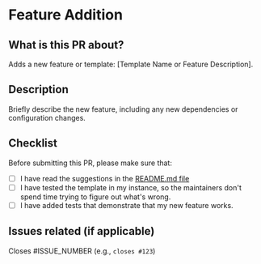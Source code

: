 # Feature Addition

## What is this PR about?

Adds a new feature or template: [Template Name or Feature Description].

## Description

Briefly describe the new feature, including any new dependencies or configuration changes.

## Checklist

Before submitting this PR, please make sure that:

- [ ] I have read the suggestions in the [README.md file](https://github.com/Dokploy/templates?tab=readme-ov-file#general-suggestions-when-creating-a-template)
- [ ] I have tested the template in my instance, so the maintainers don't spend time trying to figure out what's wrong.
- [ ] I have added tests that demonstrate that my new feature works.

## Issues related (if applicable)

Closes #ISSUE_NUMBER (e.g., `closes #123`)
